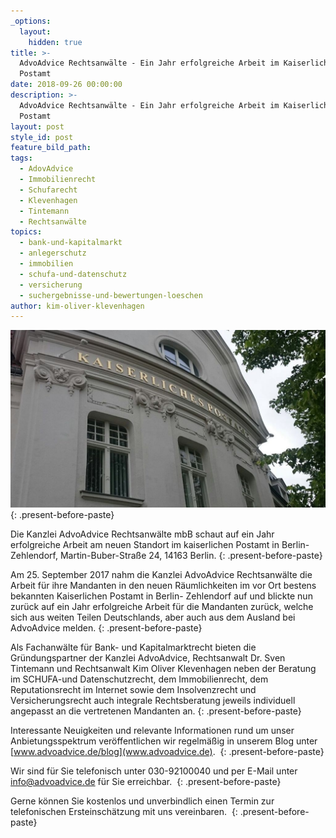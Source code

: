 ```yaml
---
_options:
  layout:
    hidden: true
title: >-
  AdvoAdvice Rechtsanwälte - Ein Jahr erfolgreiche Arbeit im Kaiserlichen
  Postamt
date: 2018-09-26 00:00:00
description: >-
  AdvoAdvice Rechtsanwälte - Ein Jahr erfolgreiche Arbeit im Kaiserlichen
  Postamt
layout: post
style_id: post
feature_bild_path:
tags:
  - AdovAdvice
  - Immobilienrecht
  - Schufarecht
  - Klevenhagen
  - Tintemann
  - Rechtsanwälte
topics:
  - bank-und-kapitalmarkt
  - anlegerschutz
  - immobilien
  - schufa-und-datenschutz
  - versicherung
  - suchergebnisse-und-bewertungen-loeschen
author: kim-oliver-klevenhagen
---
```


![](/uploads/kaiserliches-postamt-nah.jpg)
{: .present-before-paste}

Die Kanzlei AdvoAdvice Rechtsanw&auml;lte mbB schaut auf ein Jahr erfolgreiche Arbeit am neuen Standort im kaiserlichen Postamt in Berlin-Zehlendorf, Martin-Buber-Stra&szlig;e 24, 14163 Berlin.
{: .present-before-paste}

Am 25. September 2017 nahm die Kanzlei AdvoAdvice Rechtsanw&auml;lte die Arbeit f&uuml;r ihre Mandanten in den neuen R&auml;umlichkeiten im vor Ort bestens bekannten Kaiserlichen Postamt in Berlin- Zehlendorf auf und blickte nun zur&uuml;ck auf ein Jahr erfolgreiche Arbeit f&uuml;r die Mandanten zur&uuml;ck, welche sich aus weiten Teilen Deutschlands, aber auch aus dem Ausland bei AdvoAdvice melden.
{: .present-before-paste}

Als Fachanw&auml;lte f&uuml;r Bank- und Kapitalmarktrecht bieten die Gr&uuml;ndungspartner der Kanzlei AdvoAdvice, Rechtsanwalt Dr. Sven Tintemann und Rechtsanwalt Kim Oliver Klevenhagen neben der Beratung im SCHUFA-und Datenschutzrecht, dem Immobilienrecht, dem Reputationsrecht im Internet sowie dem Insolvenzrecht und Versicherungsrecht auch integrale Rechtsberatung jeweils individuell angepasst an die vertretenen Mandanten an.
{: .present-before-paste}

Interessante Neuigkeiten und relevante Informationen rund um unser Anbietungsspektrum ver&ouml;ffentlichen wir regelm&auml;&szlig;ig in unserem Blog unter [www.advoadvice.de/blog](www.advoadvice.de).&nbsp;
{: .present-before-paste}

Wir sind f&uuml;r Sie telefonisch unter 030-92100040 und per E-Mail unter info@advoadvice.de f&uuml;r Sie erreichbar.&nbsp;
{: .present-before-paste}

Gerne k&ouml;nnen Sie kostenlos und unverbindlich einen Termin zur telefonischen Ersteinsch&auml;tzung mit uns vereinbaren.&nbsp;
{: .present-before-paste}